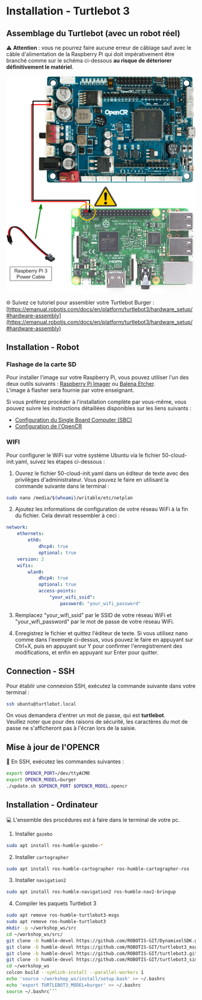 # Installation - Turtlebot 3

## Assemblage du Turtlebot (avec un robot réel)

⚠️ **Attention** : vous ne pourrez faire aucune erreur de câblage sauf avec le câble d'alimentation de la Raspberry Pi qui doit impérativement être branché comme sur le schéma ci-dessous **au risque de déteriorer définitivement le matériel**.

<p align="center">
  <img src="./images/tb3_power_cable.png" alt="Attention au câble d'alimentation"/>
</p>

🌐 Suivez ce tutoriel pour assembler votre Turtlebot Burger : [https://emanual.robotis.com/docs/en/platform/turtlebot3/hardware_setup/#hardware-assembly](https://emanual.robotis.com/docs/en/platform/turtlebot3/hardware_setup/#hardware-assembly)

## Installation - Robot

### Flashage de la carte SD

Pour installer l'image sur votre Raspberry Pi, vous pouvez utiliser l'un des deux outils suivants : [Raspberry Pi Imager](https://www.raspberrypi.com/software/) ou [Balena Etcher](https://etcher.balena.io/).  
L'image à flasher sera fournie par votre enseignant.

Si vous préférez procéder à l'installation complète par vous-même, vous pouvez suivre les instructions détaillées disponibles sur les liens suivants :
- [Configuration du Single Board Computer (SBC)](https://emanual.robotis.com/docs/en/platform/turtlebot3/sbc_setup/#sbc-setup)
- [Configuration de l'OpenCR](https://emanual.robotis.com/docs/en/platform/turtlebot3/opencr_setup/#opencr-setup)

### WIFI 

Pour configurer le WiFi sur votre système Ubuntu via le fichier 50-cloud-init.yaml, suivez les étapes ci-dessous :

1. Ouvrez le fichier 50-cloud-init.yaml dans un éditeur de texte avec des privilèges d'administrateur. Vous pouvez le faire en utilisant la commande suivante dans le terminal :

```bash
sudo nano /media/$(whoami)/writable/etc/netplan
```

2. Ajoutez les informations de configuration de votre réseau WiFi à la fin du fichier. Cela devrait ressembler à ceci :
```yaml
network:
    ethernets:
        eth0:
            dhcp4: true
            optional: true
    version: 2
    wifis:
        wlan0:
            dhcp4: true
            optional: true
            access-points:
                "your_wifi_ssid":
                    password: "your_wifi_password"
```

3. Remplacez "your_wifi_ssid" par le SSID de votre réseau WiFi et "your_wifi_password" par le mot de passe de votre réseau WiFi.

4. Enregistrez le fichier et quittez l'éditeur de texte. Si vous utilisez nano comme dans l'exemple ci-dessus, vous pouvez le faire en appuyant sur Ctrl+X, puis en appuyant sur Y pour confirmer l'enregistrement des modifications, et enfin en appuyant sur Enter pour quitter.

## Connection - SSH

Pour établir une connexion SSH, exécutez la commande suivante dans votre terminal :

```bash
ssh ubuntu@turtlebot.local
```
On vous demandera d'entrer un mot de passe, qui est **turtlebot**.  
Veuillez noter que pour des raisons de sécurité, les caractères du mot de passe ne s'afficheront pas à l'écran lors de la saisie. 

## Mise à jour de l'OPENCR

🤖 En SSH, exécutez les commandes suivantes :

```bash
export OPENCR_PORT=/dev/ttyACM0
export OPENCR_MODEL=burger
./update.sh $OPENCR_PORT $OPENCR_MODEL.opencr
```

## Installation - Ordinateur

💻 L'ensemble des procédures est à faire dans le terminal de votre pc.

1. Installer `gazebo`

```bash
sudo apt install ros-humble-gazebo-*
```

2. Installer `cartographer`
```bash
sudo apt install ros-humble-cartographer ros-humble-cartographer-ros
```

3. Installer `navigation2`
```bash
sudo apt install ros-humble-navigation2 ros-humble-nav2-bringup
```

4. Compiler les paquets Turtlebot 3
```bash
sudo apt remove ros-humble-turtlebot3-msgs
sudo apt remove ros-humble-turtlebot3
mkdir -p ~/workshop_ws/src
cd ~/workshop_ws/src/
git clone -b humble-devel https://github.com/ROBOTIS-GIT/DynamixelSDK.git
git clone -b humble-devel https://github.com/ROBOTIS-GIT/turtlebot3_msgs.git
git clone -b humble-devel https://github.com/ROBOTIS-GIT/turtlebot3.git
git clone -b humble-devel https://github.com/ROBOTIS-GIT/turtlebot3_simulations.git
cd ~/workshop_ws
colcon build --symlink-install --parallel-workers 1
echo 'source ~/workshop_ws/install/setup.bash' >> ~/.bashrc
echo 'export TURTLEBOT3_MODEL=burger' >> ~/.bashrc
source ~/.bashrc```
```